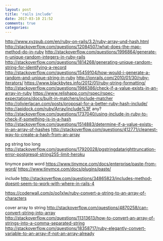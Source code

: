 ```yaml
---
layout: post
title: 'rails include'
date: 2017-03-10 21:52
comments: true
categories: 
---
```

http://www.xyzpub.com/en/ruby-on-rails/3.2/ruby-array-und-hash.html
http://stackoverflow.com/questions/12084507/what-does-the-map-method-do-in-ruby
http://stackoverflow.com/questions/1996864/generate-n-unique-random-integers-in-ruby-rails
http://stackoverflow.com/questions/1814268/generating-unique-random-string-for-identifying-a-record
http://stackoverflow.com/questions/15459104/how-would-i-generate-a-random-and-unique-string-in-ruby
http://ionrails.com/2010/01/30/ruby-iterators/
https://www.blackbytes.info/2012/01/ruby-string-formatting/
http://stackoverflow.com/questions/1986386/check-if-a-value-exists-in-an-array-in-ruby
https://www.relishapp.com/rspec/rspec-expectations/docs/built-in-matchers/include-matcher
http://olivierlacan.com/posts/proposal-for-a-better-ruby-hash-include/
http://apidock.com/ruby/Array/include%3F
any?
http://stackoverflow.com/questions/1737040/using-include-in-ruby-to-check-if-something-is-in-a-hash
http://stackoverflow.com/questions/1514883/determine-if-a-value-exists-in-an-array-of-hashes
http://stackoverflow.com/questions/412771/cleanest-way-to-create-a-hash-from-an-array

pg string too long
http://stackoverflow.com/questions/17920028/pgstringdatarighttruncation-error-postgresql-string255-limit-heroku


tinymce paste word
https://www.tinymce.com/docs/enterprise/paste-from-word/
https://www.tinymce.com/docs/plugins/paste/

include
http://stackoverflow.com/questions/34865823/includes-method-doesnt-seem-to-work-with-where-in-rails-4

https://coderwall.com/p/oo1xlw/ruby-convert-a-string-to-an-array-of-characters

cover array to string
http://stackoverflow.com/questions/4870258/can-convert-string-into-array
http://stackoverflow.com/questions/11313613/how-to-convert-an-array-of-strings-into-a-comma-separated-string
http://stackoverflow.com/questions/18358717/ruby-elegantly-convert-variable-to-an-array-if-not-an-array-already